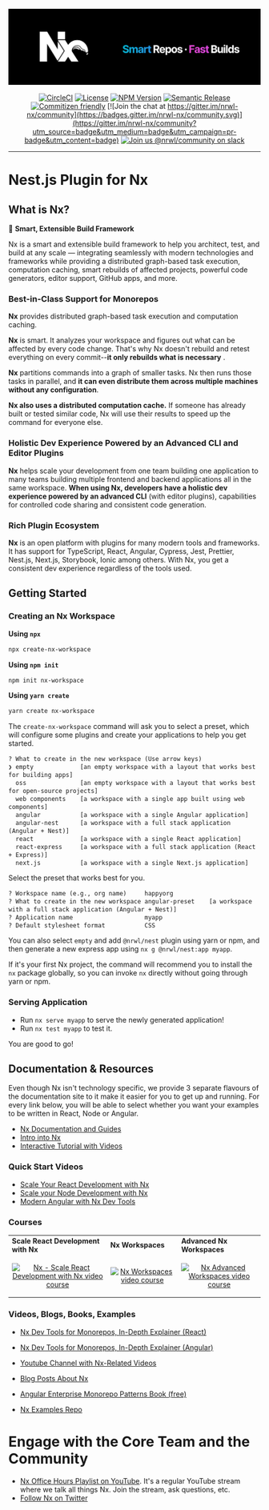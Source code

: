 <p style="text-align: center;"><img src="https://raw.githubusercontent.com/nrwl/nx/master/images/nx.png" width="600" alt="Nx - Smart, Extensible Build Framework"></p>

<div style="text-align: center;">

[![CircleCI](https://circleci.com/gh/nrwl/nx.svg?style=svg)](https://circleci.com/gh/nrwl/nx)
[![License](https://img.shields.io/npm/l/@nrwl/workspace.svg?style=flat-square)]()
[![NPM Version](https://badge.fury.io/js/%40nrwl%2Fworkspace.svg)](https://www.npmjs.com/@nrwl/workspace)
[![Semantic Release](https://img.shields.io/badge/%20%20%F0%9F%93%A6%F0%9F%9A%80-semantic--release-e10079.svg?style=flat-square)]()
[![Commitizen friendly](https://img.shields.io/badge/commitizen-friendly-brightgreen.svg)](http://commitizen.github.io/cz-cli/)
[![Join the chat at https://gitter.im/nrwl-nx/community](https://badges.gitter.im/nrwl-nx/community.svg)](https://gitter.im/nrwl-nx/community?utm_source=badge&utm_medium=badge&utm_campaign=pr-badge&utm_content=badge)
[![Join us @nrwl/community on slack](https://img.shields.io/badge/slack-%40nrwl%2Fcommunity-brightgreen)](https://join.slack.com/t/nrwlcommunity/shared_invite/enQtNzU5MTE4OTQwOTk0LTgxY2E0ZWYzMWE0YzA5ZDA2MWM1NDVhNmI2ZWMyYmZhNWJiODk3MjkxZjY3MzU5ZjRmM2NmNWU1OTgyZmE4Mzc)

</div>


<hr>

# Nest.js Plugin for Nx

## What is Nx?

🔎 **Smart, Extensible Build Framework**

Nx is a smart and extensible build framework to help you architect, test, and build at any scale — integrating seamlessly with modern technologies and frameworks while providing a distributed graph-based task execution, computation caching, smart rebuilds of affected projects, powerful code generators, editor support, GitHub apps, and more.

### Best-in-Class Support for Monorepos

<strong>Nx</strong> provides distributed graph-based task execution and computation caching.

<strong>Nx</strong> is smart. It analyzes your workspace and figures out what can be affected by every code change.
That's why Nx doesn't rebuild and retest everything on every commit--<strong>it only rebuilds what is necessary</strong>
.

<strong>Nx</strong> partitions commands into a graph of smaller tasks. Nx then runs those tasks in parallel,
and <strong>it can even distribute them across multiple machines without any configuration</strong>.

<strong>Nx also uses a distributed computation cache.</strong> If someone has already built or tested similar code, Nx
will use their results to speed up the command for everyone else.

### Holistic Dev Experience Powered by an Advanced CLI and Editor Plugins

<strong>Nx</strong> helps scale your development from one team building one application to many teams building multiple
frontend and backend applications all in the same workspace. <strong >When using Nx, developers have a holistic dev
experience powered by an advanced CLI</strong > (with editor plugins), capabilities for controlled code sharing and
consistent code generation.

### Rich Plugin Ecosystem

<strong>Nx</strong> is an open platform with plugins for many modern tools and frameworks. It has support for
TypeScript, React, Angular, Cypress, Jest, Prettier, Nest.js, Next.js, Storybook, Ionic among others. With Nx, you get a
consistent dev experience regardless of the tools used.


## Getting Started

### Creating an Nx Workspace

**Using `npx`**

```bash
npx create-nx-workspace
```

**Using `npm init`**

```bash
npm init nx-workspace
```

**Using `yarn create`**

```bash
yarn create nx-workspace
```

The `create-nx-workspace` command will ask you to select a preset, which will configure some plugins and create your applications to help you get started.

```
? What to create in the new workspace (Use arrow keys)
❯ empty             [an empty workspace with a layout that works best for building apps]
  oss               [an empty workspace with a layout that works best for open-source projects]
  web components    [a workspace with a single app built using web components]
  angular           [a workspace with a single Angular application]
  angular-nest      [a workspace with a full stack application (Angular + Nest)]
  react             [a workspace with a single React application]
  react-express     [a workspace with a full stack application (React + Express)]
  next.js           [a workspace with a single Next.js application]
```

Select the preset that works best for you.


```
? Workspace name (e.g., org name)     happyorg
? What to create in the new workspace angular-preset    [a workspace with a full stack application (Angular + Nest)]
? Application name                    myapp
? Default stylesheet format           CSS
```

You can also select `empty` and add `@nrwl/nest` plugin using yarn or npm, and then generate a new express app using `nx g @nrwl/nest:app myapp`.

If it's your first Nx project, the command will recommend you to install the `nx` package globally, so you can invoke `nx` directly without going through yarn or npm.

### Serving Application

- Run `nx serve myapp` to serve the newly generated application!
- Run `nx test myapp` to test it.

You are good to go!

## Documentation & Resources

Even though Nx isn't technology specific, we provide 3 separate flavours of the documentation site to it make it easier for you to get up and running. For every link below, you will be able to select whether you want your examples to be written in React, Node or Angular.

- [Nx Documentation and Guides](https://nx.dev)
- [Intro into Nx](https://nx.dev/getting-started/intro)
- [Interactive Tutorial with Videos](https://nx.dev/tutorial/01-create-application)

### Quick Start Videos

- [Scale Your React Development with Nx](https://www.youtube.com/watch?v=sNz-4PUM0k8)
- [Scale your Node Development with Nx](https://www.youtube.com/watch?v=iIh5h_G52kI)
- [Modern Angular with Nx Dev Tools](https://www.youtube.com/watch?v=cXOkmOy-8dk)

### Courses

<table>
  <tr>
    <td><strong>Scale React Development with Nx</strong></td>
    <td><strong>Nx Workspaces</strong></td>
    <td><strong>Advanced Nx Workspaces</strong></td>
  </tr>
  <tr>
    <td>
      <a href="https://egghead.io/playlists/scale-react-development-with-nx-4038" target="_blank">
      <p style="text-align: center;"><img src="https://raw.githubusercontent.com/nrwl/nx/master/images/EGH_ScalingReactNx.png" height="150px" alt="Nx - Scale React Development with Nx video course"></p>
      </a>
    </td>
    <td>
      <a href="https://www.youtube.com/watch?v=2mYLe9Kp9VM&list=PLakNactNC1dH38AfqmwabvOszDmKriGco" target="_blank">
        <p style="text-align: center;"><img src="https://raw.githubusercontent.com/nrwl/nx/master/images/nx-workspace-course.png" width="350" alt="Nx Workspaces video course"></p>
      </a>
    </td>
    <td>  
      <a href="https://nxplaybook.com/p/advanced-nx-workspaces" target="_blank">
      <p style="text-align: center;"><img src="https://raw.githubusercontent.com/nrwl/nx/master/images/advanced-nx-workspace-course.png" width="350" alt="Nx Advanced Workspaces video course"></p>
      </a>
    </td>
  </tr>
</table>

### Videos, Blogs, Books, Examples

- [Nx Dev Tools for Monorepos, In-Depth Explainer (React)](https://www.youtube.com/watch?v=jCf92IyR-GE)

- [Nx Dev Tools for Monorepos, In-Depth Explainer (Angular)](https://youtu.be/h5FIGDn5YM0)

- [Youtube Channel with Nx-Related Videos](https://www.youtube.com/playlist?list=PLakNactNC1dHHWx4JIORwfnEajRv6FG5m)

- [Blog Posts About Nx](https://blog.nrwl.io/nx/home)

- [Angular Enterprise Monorepo Patterns Book (free)](https://go.nrwl.io/angular-enterprise-monorepo-patterns-new-book?utm_campaign=Book%3A%20Monorepo%20Patterns%2C%20Jan%202019&utm_source=Github&utm_medium=Banner%20Ad)

- [Nx Examples Repo](https://github.com/nrwl/nx-examples)

# Engage with the Core Team and the Community

- [Nx Office Hours Playlist on YouTube](https://www.youtube.com/playlist?list=PLakNactNC1dE8KLQ5zd3fQwu_yQHjTmR5). It's a regular YouTube stream where we talk all things Nx. Join the stream, ask questions, etc.
- [Follow Nx on Twitter](https://twitter.com/NxDevTools)

